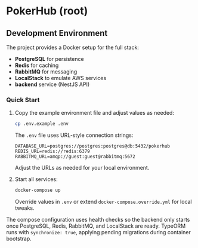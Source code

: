 # PokerHub (root)

## Development Environment

The project provides a Docker setup for the full stack:

- **PostgreSQL** for persistence
- **Redis** for caching
- **RabbitMQ** for messaging
- **LocalStack** to emulate AWS services
- **backend** service (NestJS API)

### Quick Start

1. Copy the example environment file and adjust values as needed:

   ```bash
   cp .env.example .env
   ```

   The `.env` file uses URL-style connection strings:

   ```
   DATABASE_URL=postgres://postgres:postgres@db:5432/pokerhub
   REDIS_URL=redis://redis:6379
   RABBITMQ_URL=amqp://guest:guest@rabbitmq:5672
   ```

   Adjust the URLs as needed for your local environment.

2. Start all services:

   ```bash
   docker-compose up
   ```

   Override values in `.env` or extend `docker-compose.override.yml` for local tweaks.

The compose configuration uses health checks so the backend only starts once PostgreSQL, Redis, RabbitMQ, and LocalStack are
ready. TypeORM runs with `synchronize: true`, applying pending migrations during container bootstrap.
